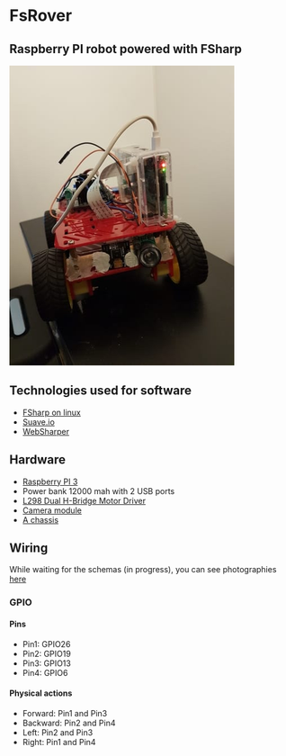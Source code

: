 # FsRover

## Raspberry PI robot powered with FSharp

![robot1](images/robot1-min.jpg)

## Technologies used for software

- [FSharp on linux](http://fsharp.org/use/linux/)
- [Suave.io](https://suave.io)
- [WebSharper](https://websharper.com)

## Hardware

- [Raspberry PI 3](https://hackspark.fr/fr/raspberrypi-3-modele-b-raspberry-pi-quad-core-64bit-wifi-bluetooth-4-0-1gb-ram.html)
- Power bank 12000 mah with 2 USB ports
- [L298 Dual H-Bridge Motor Driver](https://hackspark.fr/fr/l298-dual-h-bridge-motor-driver.html)
- [Camera module](https://hackspark.fr/fr/raspberry-pi-camera-noir-no-ir-filter-version-night-vision-version.html)
- [A chassis](http://www.dx.com/p/16-in-1-smart-car-chassis-kit-for-arduino-black-yellow-153073)

## Wiring

While waiting for the schemas (in progress), you can see photographies [here](images/hd)

### GPIO

#### Pins

- Pin1: GPIO26
- Pin2: GPIO19
- Pin3: GPIO13
- Pin4: GPIO6

#### Physical actions

- Forward: Pin1 and Pin3
- Backward: Pin2 and Pin4
- Left: Pin2 and Pin3
- Right: Pin1 and Pin4


